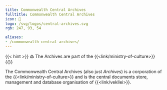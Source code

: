 ```yaml
---
title: Commonwealth Central Archives
fulltitle: Commonwealth Central Archives
icon: 🏢
logo: /svg/logos/central-archives.svg
rgb: 247, 93, 54

aliases:
- /commonwealth-central-archives/
---
```

{{< hint >}}
߷ The Archives are part of the {{<link/ministry-of-culture>}}
{{</hint>}}

The Commonwealth Central Archives (also just *Archives*) is a corporation of the {{<link/ministry-of-culture>}} and is the central documents store, management and database organisation of {{<link/vekllei>}}.